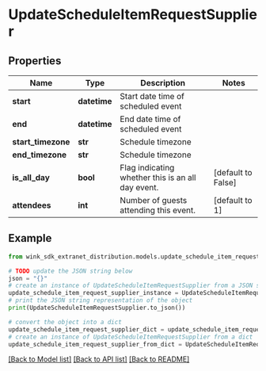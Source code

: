 # UpdateScheduleItemRequestSupplier


## Properties

Name | Type | Description | Notes
------------ | ------------- | ------------- | -------------
**start** | **datetime** | Start date time of scheduled event | 
**end** | **datetime** | End date time of scheduled event | 
**start_timezone** | **str** | Schedule timezone | 
**end_timezone** | **str** | Schedule timezone | 
**is_all_day** | **bool** | Flag indicating whether this is an all day event. | [default to False]
**attendees** | **int** | Number of guests attending this event. | [default to 1]

## Example

```python
from wink_sdk_extranet_distribution.models.update_schedule_item_request_supplier import UpdateScheduleItemRequestSupplier

# TODO update the JSON string below
json = "{}"
# create an instance of UpdateScheduleItemRequestSupplier from a JSON string
update_schedule_item_request_supplier_instance = UpdateScheduleItemRequestSupplier.from_json(json)
# print the JSON string representation of the object
print(UpdateScheduleItemRequestSupplier.to_json())

# convert the object into a dict
update_schedule_item_request_supplier_dict = update_schedule_item_request_supplier_instance.to_dict()
# create an instance of UpdateScheduleItemRequestSupplier from a dict
update_schedule_item_request_supplier_from_dict = UpdateScheduleItemRequestSupplier.from_dict(update_schedule_item_request_supplier_dict)
```
[[Back to Model list]](../README.md#documentation-for-models) [[Back to API list]](../README.md#documentation-for-api-endpoints) [[Back to README]](../README.md)


